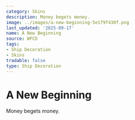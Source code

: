 ```yaml
---
category: Skins
description: Money begets money.
image: ../images/a-new-beginning-5e1f9f430f.png
last_updated: '2025-09-17'
name: A New Beginning
source: WFCD
tags:
- Ship Decoration
- Skins
tradable: false
type: Ship Decoration
---
```


# A New Beginning

Money begets money.

